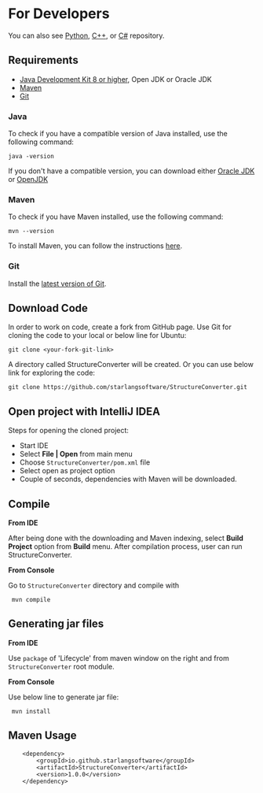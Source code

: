 For Developers
============

You can also see [Python](https://github.com/starlangsoftware/StructureConverter-Py), [C++](https://github.com/starlangsoftware/StructureConverter-CPP), or [C#](https://github.com/starlangsoftware/StructureConverter-CS) repository.

## Requirements

* [Java Development Kit 8 or higher](#java), Open JDK or Oracle JDK
* [Maven](#maven)
* [Git](#git)

### Java 

To check if you have a compatible version of Java installed, use the following command:

    java -version
    
If you don't have a compatible version, you can download either [Oracle JDK](https://www.oracle.com/technetwork/java/javase/downloads/jdk8-downloads-2133151.html) or [OpenJDK](https://openjdk.java.net/install/)    

### Maven
To check if you have Maven installed, use the following command:

    mvn --version
    
To install Maven, you can follow the instructions [here](https://maven.apache.org/install.html).      

### Git

Install the [latest version of Git](https://git-scm.com/book/en/v2/Getting-Started-Installing-Git).

## Download Code

In order to work on code, create a fork from GitHub page. 
Use Git for cloning the code to your local or below line for Ubuntu:

	git clone <your-fork-git-link>

A directory called StructureConverter will be created. Or you can use below link for exploring the code:

	git clone https://github.com/starlangsoftware/StructureConverter.git

## Open project with IntelliJ IDEA

Steps for opening the cloned project:

* Start IDE
* Select **File | Open** from main menu
* Choose `StructureConverter/pom.xml` file
* Select open as project option
* Couple of seconds, dependencies with Maven will be downloaded. 


## Compile

**From IDE**

After being done with the downloading and Maven indexing, select **Build Project** option from **Build** menu. After compilation process, user can run StructureConverter.

**From Console**

Go to `StructureConverter` directory and compile with 

     mvn compile 

## Generating jar files

**From IDE**

Use `package` of 'Lifecycle' from maven window on the right and from `StructureConverter` root module.

**From Console**

Use below line to generate jar file:

     mvn install

## Maven Usage

        <dependency>
            <groupId>io.github.starlangsoftware</groupId>
            <artifactId>StructureConverter</artifactId>
            <version>1.0.0</version>
        </dependency>

